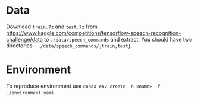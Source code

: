 # Data

Download `train.7z` and `test.7z` from https://www.kaggle.com/competitions/tensorflow-speech-recognition-challenge/data to `./data/speech_commands` and extract. You should have two directories - `./data/speech_commands/{train,test}`.

# Environment

To reproduce environment use `conda env create -n <name> -f ./environment.yaml`.
